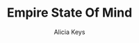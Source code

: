 ---
layout: post
title: Empire State Of Mind
author: Alicia Keys
language: "Français"
image:
  artist: alicia-keys.png
---
